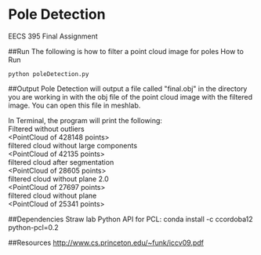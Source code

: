 # Pole Detection
EECS 395 Final Assignment

##Run 
The following is how to filter a point cloud image for poles
How to Run

    python poleDetection.py


##Output
Pole Detection will output a file called "final.obj" in the directory you are working in with the obj file of the point cloud image with the filtered image. You can open this file in meshlab. 

In Terminal, the program will print the following:<br />
	Filtered without outliers <br />
	<PointCloud of 428148 points> <br /> 
	filtered cloud without large components <br />
	<PointCloud of 42135 points> <br />
	filtered cloud after segmentation <br />
	<PointCloud of 28605 points> <br />
	filtered cloud without plane 2.0 <br />
	<PointCloud of 27697 points> <br />
	filtered cloud without plane <br />
	<PointCloud of 25341 points> <br />

##Dependencies
Straw lab Python API for PCL: conda install -c ccordoba12 python-pcl=0.2 <br />

##Resources
http://www.cs.princeton.edu/~funk/iccv09.pdf


